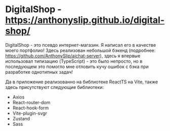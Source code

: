 # DigitalShop - https://anthonyslip.github.io/digital-shop/
 
DigitalShop - это псевдо интернет-магазин. Я написал его в качестве моего портфолио!
Здесь реализован небольшой бэкенд (подробнее: https://github.com/AnthonySlip/aichat-server),
здесь я впервые использовал типизацию (TypeScript) - это было непросто, но в последующем
это помогло мне отловить кучу ошибок с бэка при разработке однотипных задач!

Да в приложение реализованно на библиотеке ReactTS на Vite, также здесь присутствуют следующие библиотеки:
- Axios
- React-router-dom
- React-hook-form
- Vite-plugin-svgr
- Zustand
- Sass
